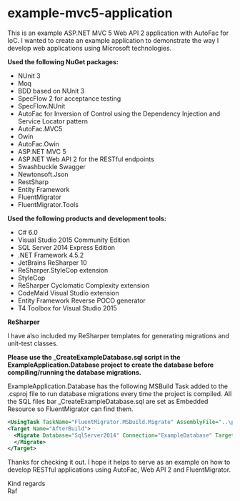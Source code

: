 # example-mvc5-application
This is an example ASP.NET MVC 5 Web API 2 application with AutoFac for IoC. I wanted to create an example application to demonstrate the way I develop web applications using Microsoft technologies.

**Used the following NuGet packages:**

- NUnit 3
- Moq
- BDD based on NUnit 3
- SpecFlow 2 for acceptance testing
- SpecFlow.NUnit
- AutoFac for Inversion of Control using the Dependency Injection and Service Locator pattern
- AutoFac.MVC5
- Owin
- AutoFac.Owin
- ASP.NET MVC 5
- ASP.NET Web API 2 for the RESTful endpoints
- Swashbuckle Swagger
- Newtonsoft.Json
- RestSharp
- Entity Framework
- FluentMigrator
- FluentMigrator.Tools

**Used the following products and development tools:**

- C# 6.0
- Visual Studio 2015 Community Edition
- SQL Server 2014 Express Edition
- .NET Framework 4.5.2
- JetBrains ReSharper 10
- ReSharper.StyleCop extension
- StyleCop
- ReSharper Cyclomatic Complexity extension
- CodeMaid Visual Studio extension
- Entity Framework Reverse POCO generator
- T4 Toolbox for Visual Studio 2015

**ReSharper**

I have also included my ReSharper templates for generating migrations and unit-test classes.

**Please use the _CreateExampleDatabase.sql script in the ExampleApplication.Database project to create the database before compiling/running the database migrations.**

ExampleApplication.Database has the following MSBuild Task added to the .csproj file to run database migrations every time the project is compiled. All the SQL files bar _CreateExampleDatabase.sql are set as Embedded Resource so FluentMigrator can find them.

```xml
<UsingTask TaskName="FluentMigrator.MSBuild.Migrate" AssemblyFile="..\packages\FluentMigrator.Tools.1.6.1\tools\AnyCPU\40\FluentMigrator.MSBuild.dll" />
<Target Name="AfterBuild">
  <Migrate Database="SqlServer2014" Connection="ExampleDatabase" Target=".\bin\ExampleApplication.Database.dll">
  </Migrate>
</Target>
```

Thanks for checking it out. I hope it helps to serve as an example on how to develop RESTful applications using AutoFac, Web API 2 and FluentMigrator.

Kind regards  
Raf
